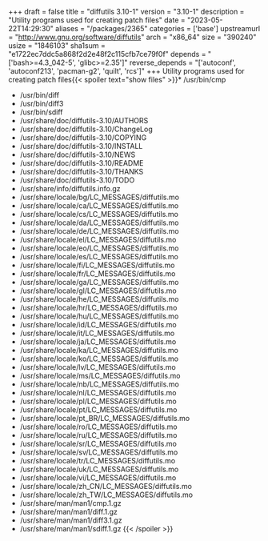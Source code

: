 +++
draft = false
title = "diffutils 3.10-1"
version = "3.10-1"
description = "Utility programs used for creating patch files"
date = "2023-05-22T14:29:30"
aliases = "/packages/2365"
categories = ['base']
upstreamurl = "http://www.gnu.org/software/diffutils"
arch = "x86_64"
size = "390240"
usize = "1846103"
sha1sum = "e1722ec7ddc5a868f2d2e48f2c115cfb7ce79f0f"
depends = "['bash>=4.3_042-5', 'glibc>=2.35']"
reverse_depends = "['autoconf', 'autoconf213', 'pacman-g2', 'quilt', 'rcs']"
+++
Utility programs used for creating patch files{{< spoiler text="show files" >}}* /usr/bin/cmp
* /usr/bin/diff
* /usr/bin/diff3
* /usr/bin/sdiff
* /usr/share/doc/diffutils-3.10/AUTHORS
* /usr/share/doc/diffutils-3.10/ChangeLog
* /usr/share/doc/diffutils-3.10/COPYING
* /usr/share/doc/diffutils-3.10/INSTALL
* /usr/share/doc/diffutils-3.10/NEWS
* /usr/share/doc/diffutils-3.10/README
* /usr/share/doc/diffutils-3.10/THANKS
* /usr/share/doc/diffutils-3.10/TODO
* /usr/share/info/diffutils.info.gz
* /usr/share/locale/bg/LC_MESSAGES/diffutils.mo
* /usr/share/locale/ca/LC_MESSAGES/diffutils.mo
* /usr/share/locale/cs/LC_MESSAGES/diffutils.mo
* /usr/share/locale/da/LC_MESSAGES/diffutils.mo
* /usr/share/locale/de/LC_MESSAGES/diffutils.mo
* /usr/share/locale/el/LC_MESSAGES/diffutils.mo
* /usr/share/locale/eo/LC_MESSAGES/diffutils.mo
* /usr/share/locale/es/LC_MESSAGES/diffutils.mo
* /usr/share/locale/fi/LC_MESSAGES/diffutils.mo
* /usr/share/locale/fr/LC_MESSAGES/diffutils.mo
* /usr/share/locale/ga/LC_MESSAGES/diffutils.mo
* /usr/share/locale/gl/LC_MESSAGES/diffutils.mo
* /usr/share/locale/he/LC_MESSAGES/diffutils.mo
* /usr/share/locale/hr/LC_MESSAGES/diffutils.mo
* /usr/share/locale/hu/LC_MESSAGES/diffutils.mo
* /usr/share/locale/id/LC_MESSAGES/diffutils.mo
* /usr/share/locale/it/LC_MESSAGES/diffutils.mo
* /usr/share/locale/ja/LC_MESSAGES/diffutils.mo
* /usr/share/locale/ka/LC_MESSAGES/diffutils.mo
* /usr/share/locale/ko/LC_MESSAGES/diffutils.mo
* /usr/share/locale/lv/LC_MESSAGES/diffutils.mo
* /usr/share/locale/ms/LC_MESSAGES/diffutils.mo
* /usr/share/locale/nb/LC_MESSAGES/diffutils.mo
* /usr/share/locale/nl/LC_MESSAGES/diffutils.mo
* /usr/share/locale/pl/LC_MESSAGES/diffutils.mo
* /usr/share/locale/pt/LC_MESSAGES/diffutils.mo
* /usr/share/locale/pt_BR/LC_MESSAGES/diffutils.mo
* /usr/share/locale/ro/LC_MESSAGES/diffutils.mo
* /usr/share/locale/ru/LC_MESSAGES/diffutils.mo
* /usr/share/locale/sr/LC_MESSAGES/diffutils.mo
* /usr/share/locale/sv/LC_MESSAGES/diffutils.mo
* /usr/share/locale/tr/LC_MESSAGES/diffutils.mo
* /usr/share/locale/uk/LC_MESSAGES/diffutils.mo
* /usr/share/locale/vi/LC_MESSAGES/diffutils.mo
* /usr/share/locale/zh_CN/LC_MESSAGES/diffutils.mo
* /usr/share/locale/zh_TW/LC_MESSAGES/diffutils.mo
* /usr/share/man/man1/cmp.1.gz
* /usr/share/man/man1/diff.1.gz
* /usr/share/man/man1/diff3.1.gz
* /usr/share/man/man1/sdiff.1.gz
{{< /spoiler >}}